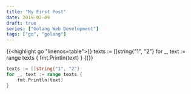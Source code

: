 ```yaml
---
title: "My First Post"
date: 2019-02-09
draft: true
series: ["Golang Web Development"]
tags: ["go", "golang"]
---
```



{{<highlight go "linenos=table">}}
texts := []string{"1", "2"}
for _, text := range texts {
    fmt.Println(text)
}
{{</highlight>}}

```go
texts := []string{"1", "2"}
for _, text := range texts {
    fmt.Println(text)
}
```
